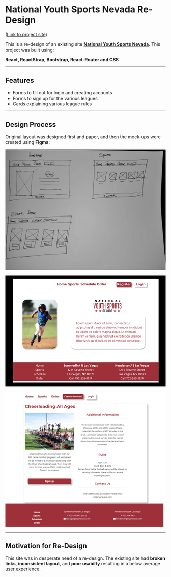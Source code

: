 # National Youth Sports Nevada Re-Design 
([Link to project site](https://mrcmyk12.github.io/NYSNevadaRedesign/))

This is a re-design of an existing site **[National Youth Sports Nevada](https://nysnevada.com/)**.  This project was built using:

 **React, ReactStrap, Bootstrap, React-Router and CSS** 
 
 ---

 ## Features

 * Forms to fill out for login and creating accounts
 * Forms to sign up for the various leagues
 * Cards explaining various league rules
 
 ---

 ## Design Process

Original layout was designed first and paper, and then the mock-ups were created using **Figma**:

![Wireframe](public/assets/images/nnyswireframe.jpg)

![Wireframe](public/assets/images/nnyswireframe1.png)

![Wireframe](public/assets/images/nnysscreencapture2.png)

---

## Motivation for Re-Design

This site was in desperate need of a re-design.  The existing site had **broken links**, **inconsistent layout**, and **poor usabilty** resulting in a below average user experience.








